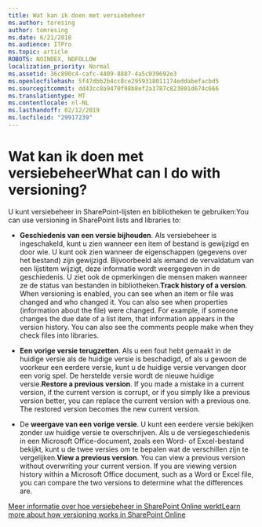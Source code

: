 ```yaml
---
title: Wat kan ik doen met versiebeheer
ms.author: toresing
author: tomresing
ms.date: 6/21/2018
ms.audience: ITPro
ms.topic: article
ROBOTS: NOINDEX, NOFOLLOW
localization_priority: Normal
ms.assetid: 36c890c4-cafc-4409-8887-4a5c039692e3
ms.openlocfilehash: 5f47dbb2b4cc8ce2959318011174eddabefacbd5
ms.sourcegitcommit: dd43cc0a9470f98b8ef2a3787c823801d674c666
ms.translationtype: MT
ms.contentlocale: nl-NL
ms.lasthandoff: 02/12/2019
ms.locfileid: "29917239"
---
```

# <a name="what-can-i-do-with-versioning"></a><span data-ttu-id="7b84f-102">Wat kan ik doen met versiebeheer</span><span class="sxs-lookup"><span data-stu-id="7b84f-102">What can I do with versioning?</span></span>

<span data-ttu-id="7b84f-103">U kunt versiebeheer in SharePoint-lijsten en bibliotheken te gebruiken:</span><span class="sxs-lookup"><span data-stu-id="7b84f-103">You can use versioning in SharePoint lists and libraries to:</span></span>
  
- <span data-ttu-id="7b84f-p101">**Geschiedenis van een versie bijhouden**. Als versiebeheer is ingeschakeld, kunt u zien wanneer een item of bestand is gewijzigd en door wie. U kunt ook zien wanneer de eigenschappen (gegevens over het bestand) zijn gewijzigd. Bijvoorbeeld als iemand de vervaldatum van een lijstitem wijzigt, deze informatie wordt weergegeven in de geschiedenis. U ziet ook de opmerkingen die mensen maken wanneer ze de status van bestanden in bibliotheken.</span><span class="sxs-lookup"><span data-stu-id="7b84f-p101">**Track history of a version**. When versioning is enabled, you can see when an item or file was changed and who changed it. You can also see when properties (information about the file) were changed. For example, if someone changes the due date of a list item, that information appears in the version history. You can also see the comments people make when they check files into libraries.</span></span> 
    
- <span data-ttu-id="7b84f-p102">**Een vorige versie terugzetten**. Als u een fout hebt gemaakt in de huidige versie als de huidige versie is beschadigd, of als u gewoon de voorkeur een eerdere versie, kunt u de huidige versie vervangen door een vorig spel. De herstelde versie wordt de nieuwe huidige versie.</span><span class="sxs-lookup"><span data-stu-id="7b84f-p102">**Restore a previous version**. If you made a mistake in a current version, if the current version is corrupt, or if you simply like a previous version better, you can replace the current version with a previous one. The restored version becomes the new current version.</span></span> 
    
- <span data-ttu-id="7b84f-p103">De **weergave van een vorige versie**. U kunt een eerdere versie bekijken zonder uw huidige versie te overschrijven. Als u de versiegeschiedenis in een Microsoft Office-document, zoals een Word- of Excel-bestand bekijkt, kunt u de twee versies om te bepalen wat de verschillen zijn te vergelijken.</span><span class="sxs-lookup"><span data-stu-id="7b84f-p103">**View a previous version**. You can view a previous version without overwriting your current version. If you are viewing version history within a Microsoft Office document, such as a Word or Excel file, you can compare the two versions to determine what the differences are.</span></span> 
    
[<span data-ttu-id="7b84f-115">Meer informatie over hoe versiebeheer in SharePoint Online werkt</span><span class="sxs-lookup"><span data-stu-id="7b84f-115">Learn more about how versioning works in SharePoint Online</span></span>](https://go.microsoft.com/fwlink/?linkid=875710)
  

